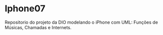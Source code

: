 # Iphone07
Repositorio do projeto da DIO modelando o iPhone com UML: Funções de Músicas, Chamadas e Internets.

